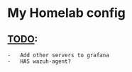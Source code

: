 # My Homelab config

## [TODO](https://github.com/stars/jonahgcarpenter/lists/homelab-todo):

    -   Add other servers to grafana
    -   HAS wazuh-agent?
